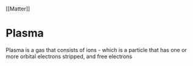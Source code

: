 [[Matter]]
# Plasma
Plasma is a gas that consists of ions - which is a particle that has one or more orbital electrons stripped, and free electrons 